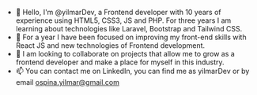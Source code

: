 - 👋 Hello, I'm @yilmarDev, a Frontend developer with 10 years of experience using HTML5, CSS3, JS and PHP. For three years I am learning about technologies like Laravel, Bootstrap and Tailwind CSS. 
- 🌱 For a year I have been focused on improving my front-end skills with React JS and new technologies of Frontend development.
- 💞️ I am looking to collaborate on projects that allow me to grow as a frontend developer and make a place for myself in this industry.
- 📫 You can contact me on LinkedIn, you can find me as yilmarDev or by email ospina.yilmar@gmail.com


<!---
yilmarDev/yilmarDev is a ✨ special ✨ repository because its `README.md` (this file) appears on your GitHub profile.
You can click the Preview link to take a look at your changes.
--->
